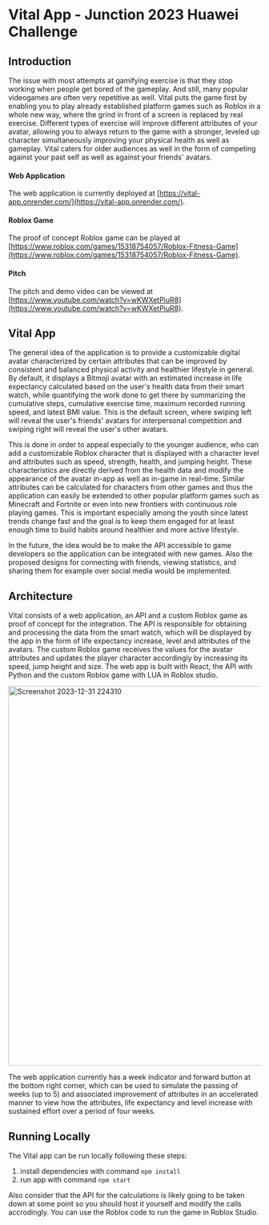 # Vital App - Junction 2023 Huawei Challenge

## Introduction

The issue with most attempts at gamifying exercise is that they stop working when people get bored of the gameplay. And still, many popular videogames are often very repetitive as well. Vital puts the game first by enabling you to play already established platform games such as Roblox in a whole new way, where the grind in front of a screen is replaced by real exercise. Different types of exercise will improve different attributes of your avatar, allowing you to always return to the game with a stronger, leveled up character simultaneously improving your physical health as well as gameplay. Vital caters for older audiences as well in the form of competing against your past self as well as against your friends' avatars. 

#### Web Application

The web application is currently deployed at [https://vital-app.onrender.com/](https://vital-app.onrender.com/).

#### Roblox Game

The proof of concept Roblox game can be played at [https://www.roblox.com/games/15318754057/Roblox-Fitness-Game](https://www.roblox.com/games/15318754057/Roblox-Fitness-Game).

#### Pitch

The pitch and demo video can be viewed at [https://www.youtube.com/watch?v=wKWXetPiuR8](https://www.youtube.com/watch?v=wKWXetPiuR8).

## Vital App

The general idea of the application is to provide a customizable digital avatar characterized by certain attributes that can be improved by consistent and balanced physical activity and healthier lifestyle in general. By default, it displays a Bitmoji avatar with an estimated increase in life expectancy calculated based on the user's health data from their smart watch, while quantifying the work done to get there by summarizing the cumulative steps, cumulative exercise time, maximum recorded running speed, and latest BMI value. This is the default screen, where swiping left will reveal the user's friends' avatars for interpersonal competition and swiping right will reveal the user's other avatars.

This is done in order to appeal especially to the younger audience, who can add a customizable Roblox character that is displayed with a character level and attributes such as speed, strength, health, and jumping height. These characteristics are directly derived from the health data and modify the appearance of the avatar in-app as well as in-game in real-time. Similar attributes can be calculated for characters from other games and thus the application can easily be extended to other popular platform games such as Minecraft and Fortnite or even into new frontiers with continuous role playing games. This is important especially among the youth since latest trends change fast and the goal is to keep them engaged for at least enough time to build habits around healthier and more active lifestyle.

In the future, the idea would be to make the API accessible to game developers so the application can be integrated with new games. Also the proposed designs for connecting with friends, viewing statistics, and sharing them for example over social media would be implemented.

## Architecture

Vital consists of a web application, an API and a custom Roblox game as proof of concept for the integration. The API is responsible for obtaining and processing the data from the smart watch, which will be displayed by the app in the form of life expectancy increase, level and attributes of the avatars. The custom Roblox game receives the values for the avatar attributes and updates the player character accordingly by increasing its speed, jump height and size. The web app is built with React, the API with Python and the custom Roblox game with LUA in Roblox studio.

<img width="758" alt="Screenshot 2023-12-31 224310" src="https://github.com/MiroKeimioniemi/vital-app/assets/24809517/6380a0f2-3e29-450d-8bdb-e873df7d29d8">

The web application currently has a week indicator and forward button at the bottom right corner, which can be used to simulate the passing of weeks (up to 5) and associated improvement of attributes in an accelerated manner to view how the attributes, life expectancy and level increase with sustained effort over a period of four weeks.

## Running Locally

The Vital app can be run locally following these steps:

1. install dependencies with command ```npm install```
2. run app with command ```npm start```

Also consider that the API for the calculations is likely going to be taken down at some point so you should host it yourself and modify the calls accrodingly. You can use the Roblox code to run the game in Roblox Studio.

